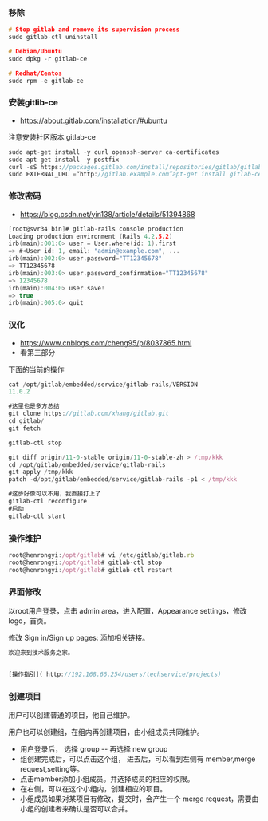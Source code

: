 ### 移除
```c
# Stop gitlab and remove its supervision process
sudo gitlab-ctl uninstall

# Debian/Ubuntu
sudo dpkg -r gitlab-ce

# Redhat/Centos
sudo rpm -e gitlab-ce
```
### 安装gitlib-ce
- https://about.gitlab.com/installation/#ubuntu

注意安装社区版本 gitlab-ce
```c
sudo apt-get install -y curl openssh-server ca-certificates
sudo apt-get install -y postfix
curl -sS https://packages.gitlab.com/install/repositories/gitlab/gitlab-ce/script.deb.sh | sudo bash
sudo EXTERNAL_URL =“http://gitlab.example.com”apt-get install gitlab-ce

```
### 修改密码
- https://blog.csdn.net/yin138/article/details/51394868
```c
[root@svr34 bin]# gitlab-rails console production
Loading production environment (Rails 4.2.5.2)
irb(main):001:0> user = User.where(id: 1).first
=> #<User id: 1, email: "admin@example.com", ...
irb(main):002:0> user.password="TT12345678"
=> TT12345678
irb(main):003:0> user.password_confirmation="TT12345678"
=> 12345678
irb(main):004:0> user.save!
=> true
irb(main):005:0> quit
```
### 汉化
- https://www.cnblogs.com/cheng95/p/8037865.html
- 看第三部分

下面的当前的操作
```js
cat /opt/gitlab/embedded/service/gitlab-rails/VERSION
11.0.2

#这里也是多方总结
git clone https://gitlab.com/xhang/gitlab.git
cd gitlab/
git fetch

gitlab-ctl stop

git diff origin/11-0-stable origin/11-0-stable-zh > /tmp/kkk
cd /opt/gitlab/embedded/service/gitlab-rails
git apply /tmp/kkk
patch -d/opt/gitlab/embedded/service/gitlab-rails -p1 < /tmp/kkk

#这步好像可以不用，我直接打上了
gitlab-ctl reconfigure
#启动
gitlab-ctl start
```

### 操作维护
```js
root@henrongyi:/opt/gitlab# vi /etc/gitlab/gitlab.rb
root@henrongyi:/opt/gitlab# gitlab-ctl stop
root@henrongyi:/opt/gitlab# gitlab-ctl restart
```

### 界面修改
以root用户登录，点击 admin area，进入配置，Appearance settings，修改logo，首页。

修改 Sign in/Sign up pages: 添加相关链接。
```js
欢迎来到技术服务之家。


[操作指引]( http://192.168.66.254/users/techservice/projects)

```

### 创建项目
用户可以创建普通的项目，他自己维护。

用户也可以创建组，在组内再创建项目，由小组成员共同维护。

- 用户登录后， 选择 group -- 再选择  new group
- 组创建完成后，可以点击这个组， 进去后，可以看到左侧有 member,merge request,setting等。
- 点击member添加小组成员。并选择成员的相应的权限。
- 在右侧，可以在这个小组内，创建相应的项目。
- 小组成员如果对某项目有修改，提交时，会产生一个 merge request，需要由小组的创建者来确认是否可以合并。

